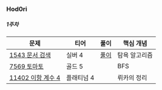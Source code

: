 ### Hod0ri

##### 1주차
|문제|티어|풀이|핵심 개념|
|---|---|---|---|
|[1543 문서 검색 ](https://www.acmicpc.net/problem/1543)|실버 4|[풀이](https://github.com/Hod0ri/Algorithm_Semina/blob/main/3rd_Algorithm/Hod0ri/Week01.md)|탐욕 알고리즘|
|[7569 토마토](https://www.acmicpc.net/problem/7569)|골드 5||BFS|
|[11402 이항 계수 4](https://www.acmicpc.net/problem/11402)|플래티넘 4||뤼카의 정리|
